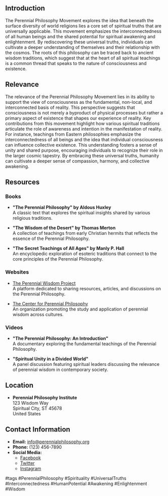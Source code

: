 ## Introduction
The Perennial Philosophy Movement explores the idea that beneath the surface diversity of world religions lies a core set of spiritual truths that are universally applicable. This movement emphasizes the interconnectedness of all human beings and the shared potential for spiritual awakening and enlightenment. By rediscovering these universal truths, individuals can cultivate a deeper understanding of themselves and their relationship with the cosmos. The roots of this philosophy can be traced back to ancient wisdom traditions, which suggest that at the heart of all spiritual teachings is a common thread that speaks to the nature of consciousness and existence.

## Relevance
The relevance of the Perennial Philosophy Movement lies in its ability to support the view of consciousness as the fundamental, non-local, and interconnected basis of reality. This perspective suggests that consciousness is not merely a byproduct of physical processes but rather a primary aspect of existence that shapes our experience of reality. Key contributions from this movement highlight how various spiritual traditions articulate the role of awareness and intention in the manifestation of reality. For instance, teachings from Eastern philosophies emphasize the interconnectedness of all beings and the idea that individual consciousness can influence collective existence. This understanding fosters a sense of unity and shared purpose, encouraging individuals to recognize their role in the larger cosmic tapestry. By embracing these universal truths, humanity can cultivate a deeper sense of compassion, harmony, and collective awakening.

## Resources

### Books
- **"The Perennial Philosophy" by Aldous Huxley**  
  A classic text that explores the spiritual insights shared by various religious traditions.
  
- **"The Wisdom of the Desert" by Thomas Merton**  
  A collection of teachings from early Christian hermits that reflects the essence of the Perennial Philosophy.
  
- **"The Secret Teachings of All Ages" by Manly P. Hall**  
  An encyclopedic exploration of esoteric traditions that connect to the core principles of the Perennial Philosophy.

### Websites
- [The Perennial Wisdom Project](https://www.perennialwisdom.org)  
  A platform dedicated to sharing resources, articles, and discussions on the Perennial Philosophy.
  
- [The Center for Perennial Philosophy](https://www.centerforperennialphilosophy.org)  
  An organization promoting the study and application of perennial wisdom across cultures.

### Videos
- **"The Perennial Philosophy: An Introduction"**  
  A documentary exploring the fundamental teachings of the Perennial Philosophy.
  
- **"Spiritual Unity in a Divided World"**  
  A panel discussion featuring spiritual leaders discussing the relevance of perennial wisdom in contemporary society.

## Location
- **Perennial Philosophy Institute**  
  123 Wisdom Way  
  Spiritual City, ST 45678  
  United States

## Contact Information
- **Email:** info@perennialphilosophy.org  
- **Phone:** (123) 456-7890  
- **Social Media:**  
  - [Facebook](https://www.facebook.com/perennialphilosophy)  
  - [Twitter](https://twitter.com/perennialphilosophy)  
  - [Instagram](https://www.instagram.com/perennialphilosophy)

#tags
#PerennialPhilosophy #Spirituality #UniversalTruths #Interconnectedness #HumanPotential #Awakening #Enlightenment #Wisdom

